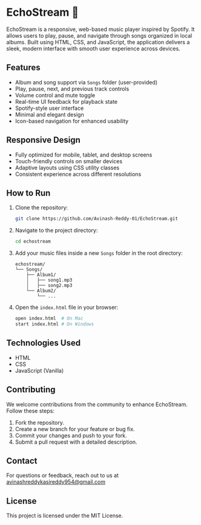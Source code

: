 # EchoStream 🎵

EchoStream is a responsive, web-based music player inspired by Spotify. It allows users to play, pause, and navigate through songs organized in local albums. Built using HTML, CSS, and JavaScript, the application delivers a sleek, modern interface with smooth user experience across devices.

## Features

* Album and song support via `Songs` folder (user-provided)
* Play, pause, next, and previous track controls
* Volume control and mute toggle
* Real-time UI feedback for playback state
* Spotify-style user interface
* Minimal and elegant design
* Icon-based navigation for enhanced usability

## Responsive Design

* Fully optimized for mobile, tablet, and desktop screens
* Touch-friendly controls on smaller devices
* Adaptive layouts using CSS utility classes
* Consistent experience across different resolutions

## How to Run

1. Clone the repository:

   ```bash
   git clone https://github.com/Avinash-Reddy-01/EchoStream.git
   ```

2. Navigate to the project directory:

   ```bash
   cd echostream
   ```

3. Add your music files inside a new `Songs` folder in the root directory:

   ```
   echostream/
   └── Songs/
       ├── Album1/
       │   ├── song1.mp3
       │   ├── song2.mp3
       └── Album2/
           └── ...
   ```

4. Open the `index.html` file in your browser:

   ```bash
   open index.html  # On Mac
   start index.html # On Windows
   ```

## Technologies Used

* HTML
* CSS
* JavaScript (Vanilla)

## Contributing

We welcome contributions from the community to enhance EchoStream. Follow these steps:

1. Fork the repository.
2. Create a new branch for your feature or bug fix.
3. Commit your changes and push to your fork.
4. Submit a pull request with a detailed description.

## Contact

For questions or feedback, reach out to us at avinashreddykasireddy954@gmail.com

## License

This project is licensed under the MIT License.
